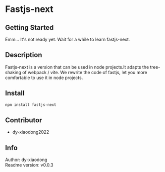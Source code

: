 # Fastjs-next

## Getting Started

Emm... It's not ready yet. Wait for a while to learn fastjs-next.

## Description

Fastjs-next is a version that can be used in node projects.It adapts the tree-shaking of webpack / vite. We rewrite the code of fastjs, let you more comfortable to use it in node projects.

## Install

```bash
npm install fastjs-next
```

## Contributor

- dy-xiaodong2022

## Info

Author: dy-xiaodong<br />
Readme version: v0.0.3